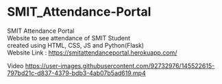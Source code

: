 # SMIT_Attendance-Portal
SMIT Attendance Portal <br/>
Website to see attendance of SMIT Student<br/>
created using HTML, CSS, JS and Python(Flask)<br/>
Website Link : https://smitattendanceportal.herokuapp.com/

Video
https://user-images.githubusercontent.com/92732976/145522615-797bd21c-d837-4379-bdb3-4ab07b5ad619.mp4

